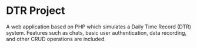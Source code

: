 # DTR Project

A web application based on PHP which simulates a Daily Time Record (DTR) system. Features such as chats, basic user authentication, data recording, and other CRUD operations are included.

